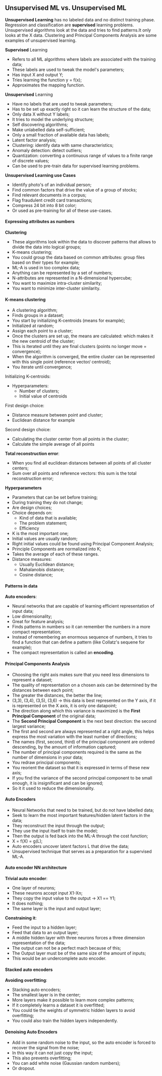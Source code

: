 ## Unsupervised ML vs. Unsupervised ML

__Unsupervised Learning__ has no labeled data and no distinct training phase.
Regression and classification are __supervised__ learning problems.
Unsupervised algorithms look at the data and tries to find patterns.It only looks at the X data.
Clustering and Principal Components Analysis are some examples of unsupervised learning.


__Supervised__ Learning

- Refers to all ML algorithms where labels are associated with the training data;
- These labels are used to tweak the model's parameters;
- Has input X and output Y;
- Tries learning the function y = f(x);
- Approximates the mapping function.

__Unsupervised__ Learning

- Have no labels that are used to tweak parameters;
- Has to be set up exactly right so it can learn the structure of the data;
- Only data X without Y labels;
- It tries to model the underlying structure;
- Self discovering algorithms;
- Make unlabelled data self-sufficient;
- Only a small fraction of available data has labels;
- Latent factor analysis;
- Clustering: identify data with same characteristics;
- Anomaly detection: detect outliers;
- Quantization: converting a continuous range of values to a finite range of discrete values;
- Can be used to pre-train data for supervised learning problems.

__Unsupervised Learning use Cases__

- Identify photo's of an individual person;
- Find common factors that drive the value of a group of stocks;
- Find relevant documents in a corpus;
- Flag fraudulent credit card transactions;
- Compress 24 bit into 8 bit color;
- Or used as pre-training for all of these use-cases.

#### Expressing attributes as numbers

__Clustering__

- These algorithms look within the data to discover patterns that allows to divide the data into logical groups;
- K-means clustering;
- You could group the data based on common attributes: group files based on their types for example;
- ML-A is used in too complex data;
- Anything can be represented by a set of numbers;
- N-attributes are represented in a N-dimensional hypercube;
- You want to maximize intra-cluster similarity;
- You want to minimize inter-cluster similarity.

#### K-means clustering

- A clustering algorithm;
- Finds groups in a dataset;
- You start by initializing K-centroids (means for example);
- Initialized at random;
- Assign each point to a cluster;
- Once the clusters are set up, the means are calculated: which makes it the new centroid of the cluster;
- This is iterated until they are final clusters (points no longer move = convergence);
- When the algorithm is converged, the entire cluster can be represented with this single point (reference vector/ centroid);
- You iterate until convergence;

Initializing K-centroids:
- Hyperparameters:
    - Number of clusters;
    - Initial value of centroids

First design choice:
- Distance measure between point and cluster;
- Euclidean distance for example

Second design choice:
- Calculating the cluster center from all points in the cluster;
- Calculate the simple average of all points

__Total reconstruction error__:

- When you find all euclidean distances between all points of all cluster centers;
- Sum over all points and reference vectors: this sum is the total reconstruction error;

__Hyperparameters__

- Parameters that can be set before training;
- During training they do not change;
- Are design choices;
- Choice depends on:
    - Kind of data that is available;
    - The problem statement;
    - Efficiency
- K is the most important one;
- Initial values are usually random;
- Right initial values could be found using Principal Component Analysis;
- Principle Components are normalized into K;
- Takes the average of each of these ranges.
- Distance measures:
    - Usually Euclidean distance;
    - Mahalanobis distance;
    - Cosine distance;
 

#### Patterns in data

__Auto encoders__:

- Neural networks that are capable of learning efficient representation of input data;
- Low dimensionality;
- Great for feature analysis;
- Finds patterns in numbers so it can remember the numbers in a more compact representation;
- Instead of remembering an enormous sequence of numbers, it tries to find a function that 
can define a pattern (like Collatz's sequene for example);
- The compact representation is called an __encoding__.

#### Principal Components Analysis

- Choosing the right axis makes sure that you need less dimensions to represent a dataset;
- The quality of representation on a chosen axis can be determined by the distances between each point;
- The greater the distances, the better the line;
- (3,3), (3,4), (3,5), (3,6) -> this data is best represented on the Y axis, if it is represented on the X axis, it is only one datapoint;
- The direction along which this variance is maximized is the __First Principal Component__ of the original data;
- The __Second Principal Component__ is the next best direction: the second largest variance;
- The first and second are always represented at a right angle, this helps express the most variation with the least number of directions;
- The names (first, second, third) of the principal component are ordered descending, by the amount of information captured;
- The number of principal components required is the same as the number of dimensions in your data;
- You redraw principal components;
- You reorient the dataset so that it is expressed in terms of these new axis;
- If you find the variance of the second principal component to be small enough, it is insignificant and can be ignored;
- So it it used to reduce the dimensionality.

#### Auto Encoders  

- Neural Networks that need to be trained, but do not have labelled data;
- Seek to learn the most important features/hidden latent factors in the data;
- They reconstruct the input through the output;
- They use the input itself to train the model;
- Then the output is fed back into the ML-A through the cost function;
- X = f(X) = g(L);
- Auto encoders uncover latent factors L that drive the data;
- Unsupervised technique that serves as a preparation for a supervised ML-A.

#### Auto encoder NN architecture

__Trivial auto encoder__:

- One layer of neurons;
- These neurons accept input X1-Xn;
- They copy the input value to the output -> X1 == Y1;
- It does nothing;
- The same layer is the input and output layer;
 
__Constraining it__:

- Feed the input to a hidden layer;
- Feed that data to an output layer;
- A middle hidden layer with three neurons forces a three dimension representation of the data;
- The output can not be a perfect mach because of this;
- The Output layer must be of the same size of the amount of inputs;
- This would be an undercomplete auto encoder.

#### Stacked auto encoders

__Avoiding overfitting__:

- Stacking auto encoders;
- The smallest layer is in the center;
- More layers make it possible to learn more complex patterns;
- If it completely learns a dataset it is overfitted;
- You could tie the weights of symmetric hidden layers to avoid overfitting;
- You could also train the hidden layers independently.

#### Denoising Auto Encoders

- Add in some random noise to the input, so the auto encoder is forced to recover the signal from the noise;
- In this way it can not just copy the input;
- This also prevents overfitting;
- You can add white noise (Gaussian random numbers);
- Or dropout.



